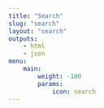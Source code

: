 ```yaml
---
title: "Search"
slug: "search"
layout: "search"
outputs:
    - html
    - json
menu:
    main:
        weight: -100
        params:
            icon: search
---
```

